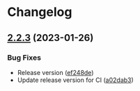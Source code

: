 # Changelog

## [2.2.3](https://github.com/humanwhocodes/env/compare/v2.2.1...v2.2.3) (2023-01-26)


### Bug Fixes

* Release version ([ef248de](https://github.com/humanwhocodes/env/commit/ef248de3ac3703167272821dd4c360fe5f7cdb81))
* Update release version for CI ([a02dab3](https://github.com/humanwhocodes/env/commit/a02dab3f145cb2a7746864139e659d2a25956250))
